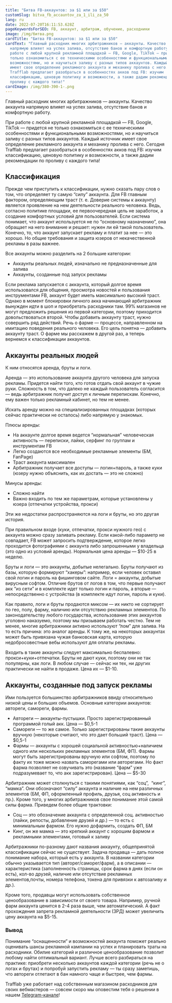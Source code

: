 ```yaml
---
title: "Битва FB-аккаунтов: за $1 или за $50"
customSlug: bitva_fb_accauntov_za_1_ili_za_50
lang: ru
date: 2022-07-20T16:11:53.628Z
pageKeywordsForSEO: FB, аккаунт, арбитраж, обучение, расходники
image: /img/битва.png
cardTitle: "Битва FB-аккаунтов: за $1 или за $50"
cardText: "Главный расходник многих арбитражников — аккаунты. Качество аккаунта
  напрямую влияет на успех залива, отсутствие банов и комфортную работу.  При
  работе с любой крупной рекламной площадкой — FB, Google, TikTok — придется не
  только ознакомиться с ее техническими особенностями и функциональными
  возможностями, но и научиться заливу с разных типов аккаунтов. Каждый источник
  имеет свое определение рекламного аккаунта и механику пролива с него. Сегодня
  Trafflab предлагает разобраться в особенностях акков под FB: изучим
  классификацию, ценовую политику и возможности, а также дадим рекомендации по
  проливу с каждого типа!"
cardImage: /img/380-390-1-.png
---
```

Главный расходник многих арбитражников — аккаунты. Качество аккаунта напрямую влияет на успех залива, отсутствие банов и комфортную работу.

При работе с любой крупной рекламной площадкой — FB, Google, TikTok — придется не только ознакомиться с ее техническими особенностями и функциональными возможностями, но и научиться заливу с разных типов аккаунтов. Каждый источник имеет свое определение рекламного аккаунта и механику пролива с него. Сегодня Trafflab предлагает разобраться в особенностях акков под FB: изучим классификацию, ценовую политику и возможности, а также дадим рекомендации по проливу с каждого типа!

## Классификация

Прежде чем приступить к классификации, нужно сказать пару слов о том, что определяет ту самую “силу” аккаунта. Для FB главным фактором, определяющим траст (т. е. Доверие системы к аккаунту) является проявление на нем деятельности реального человека. Ведь, согласно политике площадки, ее первоочередная цель не заработок, а создание комфортных условий для пользователей. Если система понимает, что аккаунт используется не по “основному назначению”, она обращает на него внимание и решает: нужен ли ей такой пользователь. Конечно, то, что аккаунт запускает рекламу и платит за нее — это хорошо. Но общие требования и защита юзеров от некачественной рекламы в разы важнее.

Все аккаунты можно разделить на 2 большие категории:

* Аккаунты реальных людей, изначально не предназначенные для залива
* Аккаунты, созданные под запуск рекламы

Если реклама запускается с аккаунта, который долгое время использовался для общения, просмотра новостей и пользования инструментами FB, аккаунт будет иметь максимально высокий траст. Однако в момент блокировки личного акка начинающий арбитражник вынужден идти в шоп и приобретать расходники там. 99% магазинов не могут предложить решения из первой категории, поэтому приходится довольствоваться второй. Чтобы добавить аккаунту траст, нужно совершить ряд действий. Речь о фарме — процессе, направленном на имитацию поведения реального человека. Его цель понятна — добавить аккаунту траст. О фарме мы расскажем в другой раз, а теперь вернемся к классификации аккаунтов.

## Аккаунты реальных людей

К ним относятся аренда, бруты и логи.

Аренда — это использование аккаунта другого человека для запуска рекламы. Придется найти того, кто готов отдать свой аккаунт в чужие руки. Сложность в том, что далеко не каждый пользователь согласится — ведь арбитражник получит доступ к личным перепискам. Конечно, ему важен только рекламный кабинет, но тем не менее.

Искать аренду можно на специализированных площадках (которых сейчас практически не осталось) либо напрямую у знакомых.

Плюсы аренды:

* На аккаунте долгое время ведется “нормальная” человеческая активность — переписки, лайки, серфинг по группам и инструментам FB
* Легко создаются все необходимые рекламные элементы (БМ, FanPage)
* Траст аккаунта максимален
* Арбитражник получает все доступы — логин+пароль, а также куки (юзеру нужно объяснить, как их достать — это не сложно)

Минусы аренды:

* Сложно найти
* Важно входить по тем же параметрам, которые установлены у юзера (отпечатки устройства, прокси)

Эти же недостатки распространяются на логи и бруты, но это другая история. 

При правильном входе (куки, отпечатки, прокси нужного гео) с аккаунта можно сразу заливать рекламу. Если какой-либо параметр не совпадает, FB может запросить подтверждение, которое легко проходится фотографиями с аккаунта либо запрошенными у владельца (это одно из условий аренды). Нормальная цена аренды — $10-25 в неделю.

Бруты и логи — это аккаунты, добытые нелегально. Бруты получают из базы, которую формируют “хакеры”: например, если человек оставил свой логин и пароль на фишинговом сайте. Логи = аккаунты, добытые вирусным софтом. Отличие брутов от логов в том, что первые получают акк “из сети” и в комплекте идет только логин и пароль, а вторые — непосредственно с устройства (в комплекте идут логин, пароль и куки).

Как правило, логи и бруты продаются миксом — их никто не сортирует по гео, полу, фарму, наличию или отсутствию рекламных элементов. По законодательству любого государства, использование этих аккаунтов уголовно наказуемо, поэтому мы призываем работать честно. Тем не менее, многие арбитражники активно используют “лом” для залива. На то есть причина: это аналог аренды. К тому же, на некоторых аккаунтах может быть привязана чужая банковская карта, которую недобросовестные вебы используют для оплаты рекламы.

Входить в такие аккаунты следует максимально беспалевно: прокси+куки+отпечатки. Бруты не дают куки, поэтому они не так популярны, как логи. В любом случае — сейчас ни тех, ни других практически не найти в продаже. Цена их — $1-10.

## Аккаунты, созданные под запуск рекламы

Ими пользуется большинство арбитражников ввиду относительно низкой цены и больших объемов. Основные категории аккаунтов: автореги, самореги, фармы.

* Автореги — аккаунты-пустышки. Просто зарегистрированный программой голый акк. Цена — $0,5-1
* Самореги — то же самое. Только зарегистрированы такие аккаунты вручную (некоторые считают, что это дает больший траст). Цена — $0,5-1
* Фармы — аккаунты с хорошей социальной активностью+наличием одного или нескольких рекламных элементов (БМ, ФП). Фармы могут быть зарегистрированы вручную или софтом, поэтому по факту их тоже можно назвать саморегами или авторегами. Но факт фарма позволяет не озвучивать это (название “фарм” уже подразумевает то, что акк зарегистрирован). Цена — $5-30

Арбитражник может столкнуться с такими понятиями, как “соц”,  “кинг”, “мамка”. Они обозначают “силу” аккаунта и наличие на нем различных элементов (БМ, ФП, оформленный профиль, друзья, соц активность и пр.). Кроме того, у многих арбитражников свое понимание этой самой силы фарма. Приведем более общие трактовки:

* Соц — это обозначение аккаунта с определенной соц. активностью (лайки, репосты, добавление друзей и др.) — то есть с минимальным фармом. Его нужно дофармить, создать ФП, БМ
* Кинг, он же мамка — это крепкий аккаунт с хорошим фармом и рекламными элементами, готовый к заливу

Арбитражники по-разному дают названия аккаунту, общепринятой классификации сейчас не существует. Задача продавца — дать полное понимание набора, который есть у аккаунта. В названии категории обычно указывается тип (авторег/саморег/фарм), а в описании — характеристика (заполненность страницы, срок фарма в днях (если он есть), кол-во друзей, наличие или отсутствие рекламных элементов,почты, номера телефона, токена для привязки к автозаливу и др.).

Кроме того, продавцы могут использовать собственное ценообразование в зависимости от своего товара. Например, ручной фарм аккаунта ценится в 2-4 раза выше, чем автоматический. А факт прохождения запрета рекламной деятельности (ЗРД) может увеличить цену аккаунта на $5-15.

### Вывод

Понимание “оснащенности” и возможностей аккаунта поможет реально оценивать шансы рекламной кампании на успех и планировать траты на расходники. Обилие категорий и различное ценообразование позволит любому найти оптимальный вариант. Лучше всего разбираться на практике: приобрети несколько аккаунтов каждой категории (речь не о логах и брутах) и попробуй запустить рекламу — ты сразу заметишь, что автореги отлетают в бан намного чаще и быстрее, чем фармы.

Trafflab уже работает над собственным магазином расходников для своих вебмастеров — совсем скоро мы оповестим тебя о решении в нашем [Telegram-канале](https://bit.ly/3aQjLZk)!